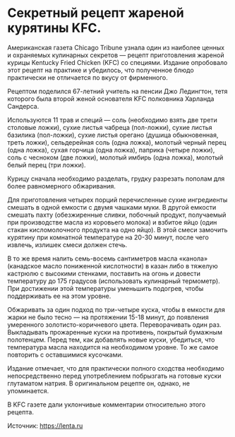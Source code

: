 # Секретный рецепт жареной курятины KFC.
Американская газета Chicago Tribune узнала один из наиболее ценных и охраняемых кулинарных секретов — рецепт приготовления жареной курицы Kentucky Fried Chicken (KFC) со специями. Издание опробовало этот рецепт на практике и убедилось, что полученное блюдо практически не отличается по вкусу от фирменного.

Рецептом поделился 67-летний учитель на пенсии Джо Ледингтон, тетя которого была второй женой основателя KFC полковника Харланда Сандерса.

Используются 11 трав и специй — соль (необходимо взять две трети столовые ложки), сухие листья чабреца (пол-ложки), сухие листья базилика (пол-ложки), сухие листья орегано (душица обыкновенная, треть ложки), сельдерейная соль (одна ложка), молотый черный перец (одна ложка), сухая горчица (одна ложка), паприка (четыре ложки), соль с чесноком (две ложки), молотый имбирь (одна ложка), молотый белый перец (три ложки).

Курицу сначала необходимо разделать, грудку разрезать пополам для более равномерного обжаривания.

Для приготовления четырех порций перечисленные сухие ингредиенты смешать в одной емкости с двумя чашками муки. В другой емкости смешать пахту (обезжиренные сливки, побочный продукт, получаемый при производстве масла из коровьего молока) и взбитое яйцо (один стакан кисломолочного продукта на одно яйцо). В этой смеси замочить курятину при комнатной температуре на 20-30 минут, после чего извлечь, излишек смеси должен стечь.

В то же время налить семь-восемь сантиметров масла «канола» (канадское масло пониженной кислотности) в казан либо в тяжелую кастрюлю с высокими стенками, поставить на огонь и довести температуру до 175 градусов (использовать кулинарный термометр). При достижении этой температуры уменьшить подогрев, чтобы поддерживать ее на этом уровне.

Обжаривать за один подход по три-четыре куска, чтобы в емкости для жарки не было тесно — на протяжении 15-18 минут, до появления умеренного золотисто-коричневого цвета. Переворачивать один раз. Выкладывать прожаренные куски на противень, покрытый бумажным полотенцем. Перед тем, как добавлять новые куски, убедиться, что температура масла находится на необходимом уровне. То же самое повторить с оставшимися кусочками.

Издание отмечает, что для практически полного сходства необходимо непосредственно перед употреблением побрызгать на готовые куски глутаматом натрия. В оригинальном рецепте он, однако, не упоминается.

В KFC газете дали уклончивые комментарии относительно этого рецепта.

Источник: https://lenta.ru
